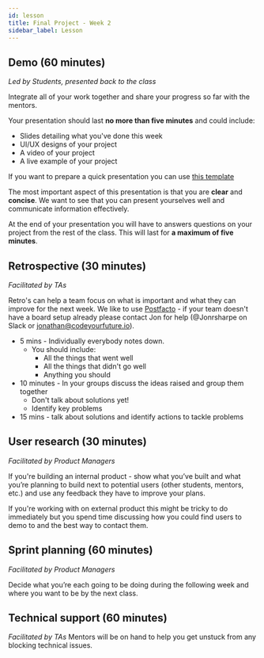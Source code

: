 ```yaml
---
id: lesson
title: Final Project - Week 2
sidebar_label: Lesson
---
```


## Demo (60 minutes)
*Led by Students, presented back to the class*


Integrate all of your work together and share your progress so far with the mentors.

Your presentation should last **no more than five minutes** and could include:

- Slides detailing what you've done this week
- UI/UX designs of your project
- A video of your project
- A live example of your project

If you want to prepare a quick presentation you can use [this template](https://docs.google.com/presentation/d/1pQ7teLv6k4uDvpG8qVLs5YgzpD7jRbMUmyyszHsNPhc/edit#slide=id.g90bd724b34_0_0)

The most important aspect of this presentation is that you are **clear** and **concise**. We want to see that you can present yourselves well and communicate information effectively.

At the end of your presentation you will have to answers questions on your project from the rest of the class. This will last for **a maximum of five minutes**.

## Retrospective (30 minutes)
*Facilitated by TAs*

Retro's can help a team focus on what is important and what they can improve for the next week. We like to use [Postfacto](https://pivotal.github.io/postfacto/) - if your team doesn't have a board setup already please contact Jon for help (@Jonrsharpe on Slack or jonathan@codeyourfuture.io).

- 5 mins - Individually everybody notes down.
  - You should include:
    - All the things that went well
    - All the things that didn't go well
    - Anything you should
- 10 minutes - In your groups discuss the ideas raised and group them together
  - Don't talk about solutions yet!
  - Identify key problems
- 15 mins - talk about solutions and identify actions to tackle problems

## User research (30 minutes)
*Facilitated by Product Managers* 

If you're building an internal product - show what you’ve built and what you’re planning to build next to potential users (other students, mentors, etc.) and use any feedback they have to improve your plans.

If you're working with on external product this might be tricky to do immediately but you spend time discussing how you could find users to demo to and the best way to contact them.

## Sprint planning (60 minutes)
*Facilitated by Product Managers* 

Decide what you’re each going to be doing during the following week and where you want to be by the next class.

## Technical support (60 minutes)
*Facilitated by TAs* 
Mentors will be on hand to help you get unstuck from any blocking technical issues.
